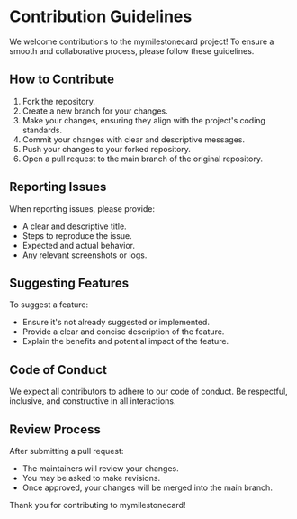 # Contribution Guidelines

We welcome contributions to the mymilestonecard project! To ensure a smooth and collaborative process, please follow these guidelines.

## How to Contribute

1. Fork the repository.
2. Create a new branch for your changes.
3. Make your changes, ensuring they align with the project's coding standards.
4. Commit your changes with clear and descriptive messages.
5. Push your changes to your forked repository.
6. Open a pull request to the main branch of the original repository.

## Reporting Issues

When reporting issues, please provide:

- A clear and descriptive title.
- Steps to reproduce the issue.
- Expected and actual behavior.
- Any relevant screenshots or logs.

## Suggesting Features

To suggest a feature:

- Ensure it's not already suggested or implemented.
- Provide a clear and concise description of the feature.
- Explain the benefits and potential impact of the feature.

## Code of Conduct

We expect all contributors to adhere to our code of conduct. Be respectful, inclusive, and constructive in all interactions.

## Review Process

After submitting a pull request:

- The maintainers will review your changes.
- You may be asked to make revisions.
- Once approved, your changes will be merged into the main branch.

Thank you for contributing to mymilestonecard!
